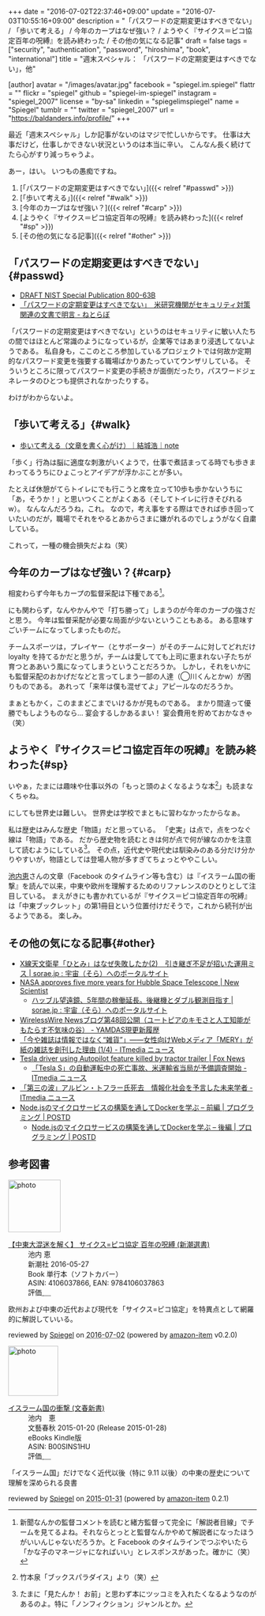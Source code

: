 +++
date = "2016-07-02T22:37:46+09:00"
update = "2016-07-03T10:55:16+09:00"
description = "「パスワードの定期変更はすべきでない」 / 「歩いて考える」 / 今年のカープはなぜ強い？ / ようやく『サイクス＝ピコ協定百年の呪縛』を読み終わった / その他の気になる記事"
draft = false
tags = ["security", "authentication", "password", "hiroshima", "book", "international"]
title = "週末スペシャル： 「パスワードの定期変更はすべきでない」，他"

[author]
  avatar = "/images/avatar.jpg"
  facebook = "spiegel.im.spiegel"
  flattr = ""
  flickr = "spiegel"
  github = "spiegel-im-spiegel"
  instagram = "spiegel_2007"
  license = "by-sa"
  linkedin = "spiegelimspiegel"
  name = "Spiegel"
  tumblr = ""
  twitter = "spiegel_2007"
  url = "https://baldanders.info/profile/"
+++

最近「週末スペシャル」しか記事がないのはマジで忙しいからです。
仕事は大事だけど，仕事しかできない状況というのは本当に辛い。
こんなん長く続けてたら心がすり減っちゃうよ。

あー，はい。
いつもの愚痴ですね。

1. [「パスワードの定期変更はすべきでない」]({{< relref "#passwd" >}})
1. [「歩いて考える」]({{< relref "#walk" >}})
1. [今年のカープはなぜ強い？]({{< relref "#carp" >}})
1. [ようやく『サイクス＝ピコ協定百年の呪縛』を読み終わった]({{< relref "#sp" >}})
1. [その他の気になる記事]({{< relref "#other" >}})

## 「パスワードの定期変更はすべきでない」{#passwd}

- [DRAFT NIST Special Publication 800-63B](https://pages.nist.gov/800-63-3/sp800-63b.html)
- [「パスワードの定期変更はすべきでない」　米研究機関がセキュリティ対策関連の文書で明言 - ねとらぼ](http://nlab.itmedia.co.jp/nl/articles/1606/28/news127.html)

「パスワードの定期変更はすべきでない」というのはセキュリティに敏い人たちの間ではほとんど常識のようになっているが，企業等ではあまり浸透してないようである。
私自身も，ここのところ参加しているプロジェクトでは何故か定期的なパスワード変更を強要する職場ばかりあたっていてウンザリしている。
そういうところに限ってパスワード変更の手続きが面倒だったり，パスワードジェネレータのひとつも提供されなかったりする。

わけがわからないよ。

## 「歩いて考える」{#walk}

- [歩いて考える（文章を書く心がけ）｜結城浩｜note](https://note.mu/hyuki/n/n267ef5ac05ac)

「歩く」行為は脳に適度な刺激がいくようで，仕事で煮詰まってる時でも歩きまわってるうちにひょこっとアイデアが浮かぶことが多い。

たとえば休憩がてらトイレにでも行こうと席を立って10歩も歩かないうちに「あ，そうか！」と思いつくことがよくある（そしてトイレに行きそびれるw）。
なんなんだろうね，これ。
なので，考え事をする際はできれば歩き回っていたいのだが，職場でそれをやるとあからさまに嫌がれるのでしょうがなく自粛している。

これって，一種の機会損失だよね（笑）

## 今年のカープはなぜ強い？{#carp}

相変わらず今年もカープの監督采配は下種である[^c]。

[^c]: 新聞なんかの監督コメントを読むと緒方監督って完全に「解説者目線」でチームを見てるよね。それならとっとと監督なんかやめて解説者になったほうがいいんじゃないだろうか。と Facebook のタイムラインでつぶやいたら「かな子のマネージャになればいい」とレスポンスがあった。確かに（笑）

にも関わらず，なんやかんやで「打ち勝って」しまうのが今年のカープの強さだと思う。
今年は監督采配が必要な局面が少ないということもある。
ある意味すごいチームになってしまったものだ。

チームスポーツは，プレイヤー（とサポーター）がそのチームに対してどれだけ loyalty を持てるかだと思うが，チームは愛してても上司に恵まれない子たちが育つとああいう風になってしまうということだろうか。
しかし，それをいかにも監督采配のおかげだなどと言ってしまう一部の人達（◯川くんとかw）が困りものである。
あれって「来年は僕も混ぜてよ」アピールなのだろうか。

まぁともかく，このままどこまでいけるかが見ものである。
まかり間違って優勝でもしようものなら... 宴会するしかあるまい！ 宴会費用を貯めておかなきゃ（笑）

## ようやく『サイクス＝ピコ協定百年の呪縛』を読み終わった{#sp}

いやぁ，たまには趣味や仕事以外の「もっと頭のよくなるような本[^0]」も読まなくちゃね。

にしても世界史は難しい。
世界史は学校でまともに習わなかったからなぁ。

私は歴史はみんな歴史「物語」だと思っている。
「史実」は点で，点をつなぐ線は「物語」である。
だから歴史物を読むときは何が点で何が線なのかを注意して読むようにしている[^1]。
その点，近代史や現代史は馴染みのある分だけ分かりやすいが，物語としては登場人物が多すぎてちょっとややこしい。

[^0]: 竹本泉「ブックスパラダイス」より（笑）
[^1]: たまに「見たんか！ お前」と思わず本にツッコミを入れたくなるようなのがあるのよ。特に「ノンフィクション」ジャンルとか。

[池内恵](http://ikeuchisatoshi.com/)さんの文章（Facebook のタイムライン等も含む）は『イスラーム国の衝撃』を読んで以来，中東や欧州を理解するためのリファレンスのひとりとして注目している。
まえがきにも書かれているが『サイクス＝ピコ協定百年の呪縛』は「中東ブックレット」の第1冊目という位置付けだそうで，これから続刊が出るようである。
楽しみ。

## その他の気になる記事{#other}

- [X線天文衛星「ひとみ」はなぜ失敗したか(2)　引き継ぎ不足が招いた運用ミス | sorae.jp : 宇宙（そら）へのポータルサイト](http://sorae.jp/02/2016_06_26_astro-h.html)
- [NASA approves five more years for Hubble Space Telescope | New Scientist](https://www.newscientist.com/article/2095042-nasa-approves-five-more-years-for-hubble-space-telescope/)
    - [ハッブル望遠鏡、5年間の稼働延長。後継機とダブル観測目指す | sorae.jp : 宇宙（そら）へのポータルサイト](http://sorae.jp/030201/2016_06_26_hubble.html)
- [WirelessWire Newsブログ第48回公開（ユートピアのキモさと人工知能がもたらす不気味の谷） - YAMDAS現更新履歴](http://d.hatena.ne.jp/yomoyomo/20160628/wirelesswire)
- [「今や雑誌は情報ではなく“雑貨”」――女性向けWebメディア「MERY」が紙の雑誌を創刊した理由 (1/4) - ITmedia ニュース](http://www.itmedia.co.jp/news/articles/1606/28/news053.html)
- [Tesla driver using Autopilot feature killed by tractor trailer | Fox News](http://www.foxnews.com/leisure/2016/07/01/tesla-driver-using-autopilot-feature-killed-by-tractor-trailer/)
    - [「Tesla S」の自動運転中の死亡事故、米運輸省当局が予備調査開始 - ITmedia ニュース](http://www.itmedia.co.jp/news/articles/1607/01/news081.html)
- [「第三の波」アルビン・トフラー氏死去　情報化社会を予言した未来学者 - ITmedia ニュース](http://www.itmedia.co.jp/news/articles/1606/30/news115.html)
- [Node.jsのマイクロサービスの構築を通してDockerを学ぶ – 前編 | プログラミング | POSTD](http://postd.cc/learn-docker-by-building-a-microservice-1/)
    - [Node.jsのマイクロサービスの構築を通してDockerを学ぶ – 後編 | プログラミング | POSTD](http://postd.cc/learn-docker-by-building-a-microservice-2/)

## 参考図書

<div class="hreview">
  <div class="photo"><a class="item url" href="https://www.amazon.co.jp/%E3%80%90%E4%B8%AD%E6%9D%B1%E5%A4%A7%E6%B7%B7%E8%BF%B7%E3%82%92%E8%A7%A3%E3%81%8F%E3%80%91-%E3%82%B5%E3%82%A4%E3%82%AF%E3%82%B9-%E3%83%94%E3%82%B3%E5%8D%94%E5%AE%9A-%E7%99%BE%E5%B9%B4%E3%81%AE%E5%91%AA%E7%B8%9B-%E6%96%B0%E6%BD%AE%E9%81%B8%E6%9B%B8/dp/4106037866?SubscriptionId=AKIAJYVUJ3DMTLAECTHA&tag=baldandersinf-22&linkCode=xm2&camp=2025&creative=165953&creativeASIN=4106037866"><img src="https://images-fe.ssl-images-amazon.com/images/I/51QsC2WBr5L._SL160_.jpg" width="106" alt="photo"></a></div>
  <dl class="fn">
    <dt><a href="https://www.amazon.co.jp/%E3%80%90%E4%B8%AD%E6%9D%B1%E5%A4%A7%E6%B7%B7%E8%BF%B7%E3%82%92%E8%A7%A3%E3%81%8F%E3%80%91-%E3%82%B5%E3%82%A4%E3%82%AF%E3%82%B9-%E3%83%94%E3%82%B3%E5%8D%94%E5%AE%9A-%E7%99%BE%E5%B9%B4%E3%81%AE%E5%91%AA%E7%B8%9B-%E6%96%B0%E6%BD%AE%E9%81%B8%E6%9B%B8/dp/4106037866?SubscriptionId=AKIAJYVUJ3DMTLAECTHA&tag=baldandersinf-22&linkCode=xm2&camp=2025&creative=165953&creativeASIN=4106037866">【中東大混迷を解く】 サイクス=ピコ協定 百年の呪縛 (新潮選書)</a></dt>
	<dd>池内 恵</dd>
    <dd>新潮社 2016-05-27</dd>
    <dd>Book 単行本（ソフトカバー）</dd>
    <dd>ASIN: 4106037866, EAN: 9784106037863</dd>
    <dd>評価<abbr class="rating fa-sm" title="4">&nbsp;<i class="fas fa-star"></i>&nbsp;<i class="fas fa-star"></i>&nbsp;<i class="fas fa-star"></i>&nbsp;<i class="fas fa-star"></i>&nbsp;<i class="far fa-star"></i></abbr></dd>
  </dl>
  <p class="description">欧州および中東の近代および現代を「サイクス=ピコ協定」を特異点として網羅的に解説していいる。</p>
  <p class="powered-by" >reviewed by <a href='#maker' class='reviewer'>Spiegel</a> on <abbr class="dtreviewed" title="2016-07-02">2016-07-02</abbr> (powered by <a href="https://github.com/spiegel-im-spiegel/amazon-item" >amazon-item</a> v0.2.0)</p>
</div>

<div class="hreview">
  <div class="photo"><a class="item url" href="https://www.amazon.co.jp/%E3%82%A4%E3%82%B9%E3%83%A9%E3%83%BC%E3%83%A0%E5%9B%BD%E3%81%AE%E8%A1%9D%E6%92%83-%E6%96%87%E6%98%A5%E6%96%B0%E6%9B%B8-%E6%B1%A0%E5%86%85-%E6%81%B5-ebook/dp/B00SINS1HU?SubscriptionId=AKIAJYVUJ3DMTLAECTHA&tag=baldandersinf-22&linkCode=xm2&camp=2025&creative=165953&creativeASIN=B00SINS1HU"><img src="https://images-fe.ssl-images-amazon.com/images/I/41MCLvboP0L._SL160_.jpg" width="101" alt="photo"></a></div>
  <dl class="fn">
    <dt><a href="https://www.amazon.co.jp/%E3%82%A4%E3%82%B9%E3%83%A9%E3%83%BC%E3%83%A0%E5%9B%BD%E3%81%AE%E8%A1%9D%E6%92%83-%E6%96%87%E6%98%A5%E6%96%B0%E6%9B%B8-%E6%B1%A0%E5%86%85-%E6%81%B5-ebook/dp/B00SINS1HU?SubscriptionId=AKIAJYVUJ3DMTLAECTHA&tag=baldandersinf-22&linkCode=xm2&camp=2025&creative=165953&creativeASIN=B00SINS1HU">イスラーム国の衝撃 (文春新書)</a></dt>
	<dd>池内　恵</dd>
    <dd>文藝春秋 2015-01-20 (Release 2015-01-28)</dd>
    <dd>eBooks Kindle版</dd>
    <dd>ASIN: B00SINS1HU</dd>
    <dd>評価<abbr class="rating fa-sm" title="4">&nbsp;<i class="fas fa-star"></i>&nbsp;<i class="fas fa-star"></i>&nbsp;<i class="fas fa-star"></i>&nbsp;<i class="fas fa-star"></i>&nbsp;<i class="far fa-star"></i></abbr></dd>
  </dl>
  <p class="description">「イスラーム国」だけでなく近代以後（特に 9.11 以後）の中東の歴史について理解を深められる良書</p>
  <p class="powered-by" >reviewed by <a href='#maker' class='reviewer'>Spiegel</a> on <abbr class="dtreviewed" title="2015-01-31">2015-01-31</abbr> (powered by <a href="https://github.com/spiegel-im-spiegel/amazon-item" >amazon-item</a> 0.2.1)</p>
</div>
